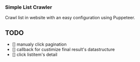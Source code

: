 ### Simple List Crawler

Crawl list in website with an easy configuration using Puppeteer.

## TODO

- [] manualy click pagination
- [] callback for custimize final result's datastructure
- [] click listitem's detail
